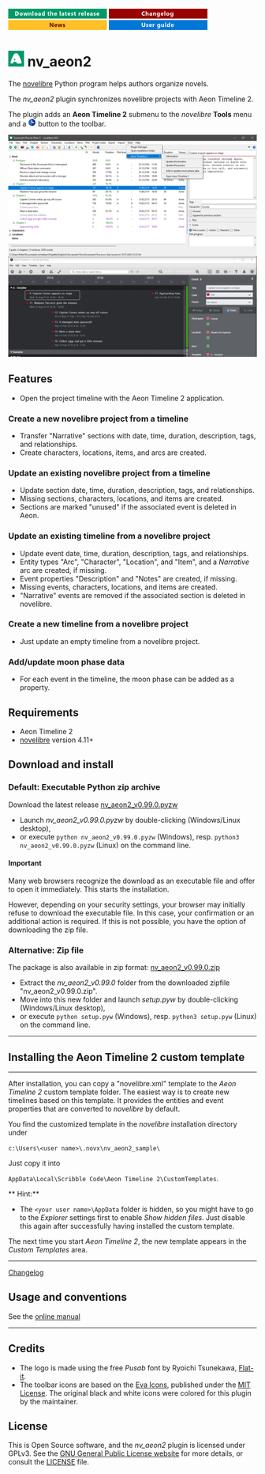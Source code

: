 [![Download the latest release](docs/img/download-button.png)](https://github.com/peter88213/nv_aeon2/raw/main/dist/nv_aeon2_v0.99.0.pyzw)
[![Changelog](docs/img/changelog-button.png)](docs/changelog.md)
[![News/Feedback](docs/img/news-button.png)](https://github.com/peter88213/novelibre/discussions)
[![Online help](docs/img/help-button.png)](https://peter88213.github.io/nvhelp-en/nv_aeon2/)


# ![A](icons/aLogo32.png) nv_aeon2

The [novelibre](https://github.com/peter88213/novelibre/) Python program helps authors organize novels.  

The *nv_aeon2* plugin synchronizes novelibre projects with Aeon Timeline 2.

The plugin adds an **Aeon Timeline 2** submenu to the *novelibre* **Tools** menu and a 
![Aeon Timeline 2](src/icons/16/aeon2.png) button to the toolbar.

![Screenshot](docs/Screenshots/screen01.png)

## Features

- Open the project timeline with the Aeon Timeline 2 application.

### Create a new novelibre project from a timeline

- Transfer "Narrative" sections with date, time, duration, description, tags, and relationships.
- Create characters, locations, items, and arcs are created.

### Update an existing novelibre project from a timeline

- Update section date, time, duration, description, tags, and relationships.
- Missing sections, characters, locations, and items are created.
- Sections are marked "unused" if the associated event is deleted in Aeon.

### Update an existing timeline from a novelibre project

- Update event date, time, duration, description, tags, and relationships.
- Entity types "Arc", "Character", "Location", and "Item", and a *Narrative* arc are created, if missing.
- Event properties "Description" and "Notes" are created, if missing.
- Missing events, characters, locations, and items are created.
- "Narrative" events are removed if the associated section is deleted in novelibre.

### Create a new timeline from a novelibre project

- Just update an empty timeline from a novelibre project.

### Add/update moon phase data

- For each event in the timeline, the moon phase can be added as a property.


## Requirements

- Aeon Timeline 2 
- [novelibre](https://github.com/peter88213/novelibre/) version 4.11+

## Download and install

### Default: Executable Python zip archive

Download the latest release [nv_aeon2_v0.99.0.pyzw](https://github.com/peter88213/nv_aeon2/raw/main/dist/nv_aeon2_v0.99.0.pyzw)

- Launch *nv_aeon2_v0.99.0.pyzw* by double-clicking (Windows/Linux desktop),
- or execute `python nv_aeon2_v0.99.0.pyzw` (Windows), resp. `python3 nv_aeon2_v0.99.0.pyzw` (Linux) on the command line.

#### Important

Many web browsers recognize the download as an executable file and offer to open it immediately. 
This starts the installation.

However, depending on your security settings, your browser may 
initially  refuse  to download the executable file. 
In this case, your confirmation or an additional action is required. 
If this is not possible, you have the option of downloading 
the zip file. 


### Alternative: Zip file

The package is also available in zip format: [nv_aeon2_v0.99.0.zip](https://github.com/peter88213/nv_aeon2/raw/main/dist/nv_aeon2_v0.99.0.zip)

- Extract the *nv_aeon2_v0.99.0* folder from the downloaded zipfile "nv_aeon2_v0.99.0.zip".
- Move into this new folder and launch *setup.pyw* by double-clicking (Windows/Linux desktop), 
- or execute `python setup.pyw` (Windows), resp. `python3 setup.pyw` (Linux) on the command line.

---

## Installing the Aeon Timeline 2 custom template
----------------------------------------------

After installation, you can copy a "novelibre.xml" template to the
*Aeon Timeline 2* custom template folder. The easiest way is to create new
timelines based on this template. It provides the entities and event
properties that are converted to *novelibre* by default.

You find the customized template in the *novelibre* installation directory under

`c:\Users\<user name>\.novx\nv_aeon2_sample\`

Just copy it into

`AppData\Local\Scribble Code\Aeon Timeline 2\CustomTemplates`.

** Hint:**
- The `<your user name>\AppData` folder is hidden, so you
  might have to go to the *Explorer* settings first to
  enable *Show hidden files*. Just disable this again after
  successfully having installed the custom template.
    
The next time you start *Aeon Timeline 2*,
the new template appears in the *Custom Templates* area.


---

[Changelog](docs/changelog.md)

## Usage and conventions

See the [online manual](https://peter88213.github.io/nvhelp-en/nv_aeon2/)

---

## Credits

- The logo is made using the free *Pusab* font by Ryoichi Tsunekawa, [Flat-it](http://flat-it.com/).
- The toolbar icons are based on the [Eva Icons](https://akveo.github.io/eva-icons/#/), published under the [MIT License](http://www.opensource.org/licenses/mit-license.php). The original black and white icons were colored for this plugin by the maintainer. 

## License

This is Open Source software, and the *nv_aeon2* plugin is licensed under GPLv3. See the
[GNU General Public License website](https://www.gnu.org/licenses/gpl-3.0.en.html) for more
details, or consult the [LICENSE](https://github.com/peter88213/nv_aeon2/blob/main/LICENSE) file.

